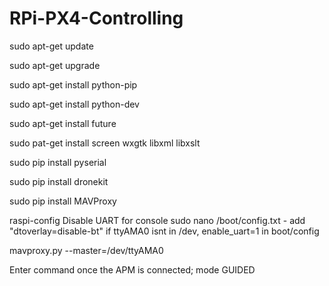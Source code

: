 # RPi-PX4-Controlling

sudo apt-get update

sudo apt-get upgrade

sudo apt-get install python-pip

sudo apt-get install python-dev

sudo apt-get install future

sudo pat-get install screen wxgtk libxml libxslt

sudo pip install pyserial

sudo pip install dronekit

sudo pip install MAVProxy

raspi-config
Disable UART for console
sudo nano /boot/config.txt - add "dtoverlay=disable-bt"
if ttyAMA0 isnt in /dev, enable_uart=1 in boot/config

mavproxy.py --master=/dev/ttyAMA0

Enter command once the APM is connected;
mode GUIDED
